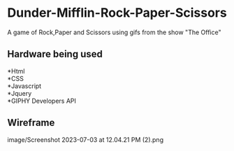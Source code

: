 # Dunder-Mifflin-Rock-Paper-Scissors
A game of Rock,Paper and Scissors using gifs from the show "The Office"

## Hardware being used
*Html<br>
*CSS<br>
*Javascript<br>
*Jquery<br>
*GIPHY Developers API

## Wireframe
image/Screenshot 2023-07-03 at 12.04.21 PM (2).png
